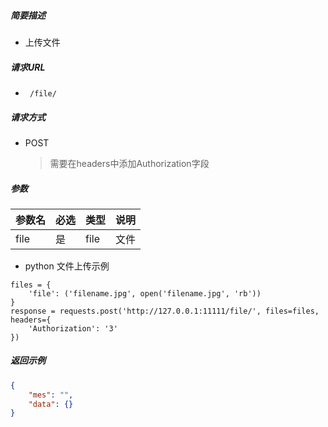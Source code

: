 ##### 简要描述

- 上传文件

##### 请求URL

- ` /file/`

##### 请求方式

- POST

  > 需要在headers中添加Authorization字段

##### 参数

| 参数名 | 必选 | 类型 | 说明 |
| :----- | :--- | :--- | ---- |
| file   | 是   | file | 文件 |

- python 文件上传示例

```
files = {
    'file': ('filename.jpg', open('filename.jpg', 'rb'))
}
response = requests.post('http://127.0.0.1:11111/file/', files=files, headers={
    'Authorization': '3'
})
```





##### 返回示例 

```json
{
    "mes": "",
    "data": {}
}
```

